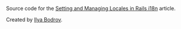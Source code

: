 Source code for the [Setting and Managing Locales in Rails i18n](https://phraseapp.com/blog/posts/rails-i18n-setting-and-managing-locales/) article.

Created by [Ilya Bodrov](http://ilyabodrov.me/).